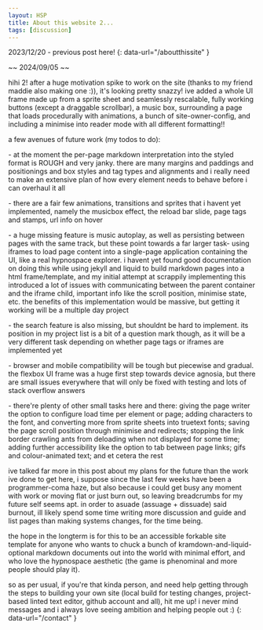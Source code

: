 ```yaml
---
layout: HSP
title: About this website 2...
tags: [discussion]
---
```


2023/12/20 - previous post here!
{: data-url="/aboutthissite" }

~~ 2024/09/05 ~\~

hihi 2! after a huge motivation spike to work on the site (thanks to my friend maddie also making one :)), it\'s looking pretty snazzy! ive added a whole UI frame made up from a sprite sheet and seamlessly rescalable, fully working buttons (except a draggable scrollbar), a music box, surrounding a page that loads procedurally with animations, a bunch of site-owner-config, and including a minimise into reader mode with all different formatting!!

a few avenues of future work (my todos to do):

\- at the moment the per-page markdown interpretation into the styled format is ROUGH and very janky. there are many margins and paddings and positionings and box styles and tag types and alignments and i really need to make an extensive plan of how every element needs to behave before i can overhaul it all

\- there are a fair few animations, transitions and sprites that i havent yet implemented, namely the musicbox effect, the reload bar slide, page tags and stamps, url info on hover

\- a huge missing feature is music autoplay, as well as persisting between pages with the same track, but these point towards a far larger task- using iframes to load page content into a single-page application containing the UI, like a real hypnospace explorer. i havent yet found good documentation on doing this while using jekyll and liquid to build markdown pages into a html frame/template, and my initial attempt at scrappily implementing this introduced a lot of issues with communicating between the parent container and the iframe child, important info like the scroll position, minimise state, etc. the benefits of this implementation would be massive, but getting it working will be a multiple day project

\- the search feature is also missing, but shouldnt be hard to implement. its position in my project list is a bit of a question mark though, as it will be a very different task depending on whether page tags or iframes are implemented yet

\- browser and mobile compatibility will be tough but piecewise and gradual. the flexbox UI frame was a huge first step towards device agnosia, but there are small issues everywhere that will only be fixed with testing and lots of stack overflow answers

\- there're plenty of other small tasks here and there: giving the page writer the option to configure load time per element or page; adding characters to the font, and converting more from sprite sheets into truetext fonts; saving the page scroll position through minimise and redirects; stopping the link border crawling ants from deloading when not displayed for some time; adding further accessibility like the option to tab between page links; gifs and colour-animated text; and et cetera the rest

ive talked far more in this post about my plans for the future than the work ive done to get here, i suppose since the last few weeks have been a programmer-coma haze, but also because i could get busy any moment with work or moving flat or just burn out, so leaving breadcrumbs for my future self seems apt. in order to asuade (assuage + dissuade) said burnout, ill likely spend some time writing more discussion and guide and list pages than making systems changes, for the time being.

the hope in the longterm is for this to be an accessible forkable site template for anyone who wants to chuck a bunch of kramdown-and-liquid-optional markdown documents out into the world with minimal effort, and who love the hypnospace aesthetic (the game is phenominal and more people should play it).

so as per usual, if you\'re that kinda person, and need help getting through the steps to building your own site (local build for testing changes, project-based linted text editor, github account and all), hit me up! i never mind messages and i always love seeing ambition and helping people out :)
{: data-url="/contact" }